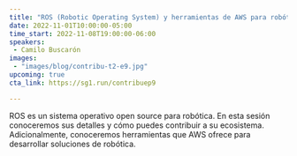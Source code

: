 ```yaml
---
title: "ROS (Robotic Operating System) y herramientas de AWS para robótica"
date: 2022-11-01T10:00:00-05:00
time_start: 2022-11-08T19:00:00-06:00
speakers:
 - Camilo Buscarón
images: 
 - "images/blog/contribu-t2-e9.jpg"
upcoming: true
cta_link: https://sg1.run/contribuep9

---
```


ROS es un sistema operativo open source para robótica. En esta sesión conoceremos sus detalles y cómo puedes contribuir a su ecosistema. Adicionalmente, conoceremos herramientas que AWS ofrece para desarrollar soluciones de robótica.